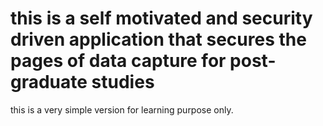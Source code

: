 # this is a self motivated and security driven application that secures the pages of data capture for post-graduate studies
this is a very simple version for learning purpose only. 
